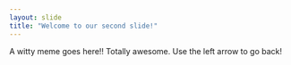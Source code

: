 ```yaml
---
layout: slide
title: "Welcome to our second slide!"
---
```

A witty meme goes here!! Totally awesome.
Use the left arrow to go back!
